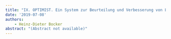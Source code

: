 ```yaml
---
title: "IX. OPTIMIST. Ein System zur Beurteilung und Verbesserung von Lisp-Code"
date: '2019-07-08'
authors: 
    - Heinz-Dieter Bocker
abstract: "(Abstract not available)"
---
```


